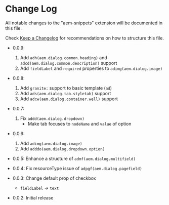 # Change Log

All notable changes to the "aem-snippets" extension will be documented in this file.

Check [Keep a Changelog](http://keepachangelog.com/) for recommendations on how to structure this file.

- 0.0.9:

  1. Add `adh(aem.dialog.common.heading)` and `adcd(aem.dialog.common.description)` support
  1. Add `fieldLabel` and `required` properties to `adimg(aem.dialog.image)`

- 0.0.8:

  1. Add `granite:` support to basic template (`ad`)
  2. Add `ads(aem.dialog.tab.styletab)` support
  3. Add `adcw(aem.dialog.container.well)` support

- 0.0.7:

  1. Fix `addd(aem.dialog.dropdown)`
     - Make tab focuses to `nodeName` and `value` of option

- 0.0.6:

  1. Add `adimg(aem.dialog.image)`
  1. Add `adddo(aem.dialog.dropdown.option)`

- 0.0.5: Enhance a structure of `admf(aem.dialog.multifield)`

- 0.0.4: Fix resourceType issue of `adpgf(aem.dialog.pagefield)`

- 0.0.3: Change default prop of checkbox
  - `fieldLabel` -> `text`
- 0.0.2: Initial release
